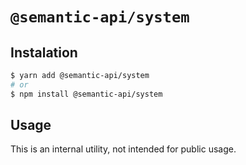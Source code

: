 # `@semantic-api/system`

## Instalation

```sh
$ yarn add @semantic-api/system
# or
$ npm install @semantic-api/system
```

## Usage

This is an internal utility, not intended for public usage.
